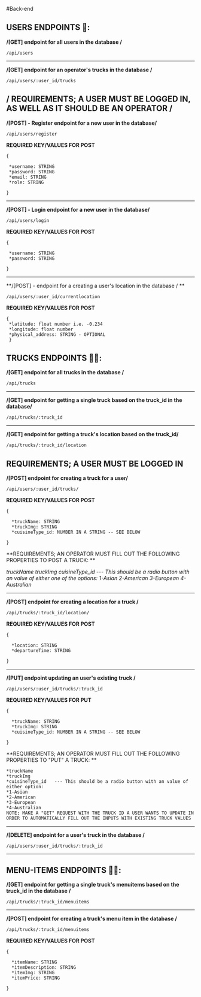 #Back-end

## USERS ENDPOINTS 👤:

**/[GET] endpoint for all users in the database /**
```
/api/users
```
----------------------------------------------------------------
**/[GET] endpoint for an operator's trucks in the database /**
```
/api/users/:user_id/trucks
```

**/ REQUIREMENTS; A USER MUST BE LOGGED IN, AS WELL AS IT SHOULD BE AN OPERATOR /**
----------------------------------------------------------------
**/[POST] - Register endpoint for a new user in the database/**
```
/api/users/register
```

**REQUIRED KEY/VALUES FOR POST**
```
{

 *username: STRING
 *password: STRING
 *email: STRING
 *role: STRING
 
}
```
----------------------------------------------------------------
**/[POST] - Login endpoint for a new user in the database/**
```
/api/users/login
```
**REQUIRED KEY/VALUES FOR POST**
```
{

 *username: STRING
 *password: STRING
 
}
 ```
----------------------------------------------------------------
**/[POST] - endpoint for a creating a user's location in the database / **
```
/api/users/:user_id/currentlocation
```


**REQUIRED KEY/VALUES FOR POST**
```
{ 
 *latitude: float number i.e. -0.234
 *longitude: float number
 *physical_address: STRING - OPTIONAL
 }
```


## TRUCKS ENDPOINTS 🚎🚌:

**/[GET] endpoint for all trucks in the database /**
```
/api/trucks
```
----------------------------------------------------------------
**/[GET] endpoint for getting a single truck based on the truck_id in the database/**
```
/api/trucks/:truck_id
```
----------------------------------------------------------------
**/[GET] endpoint for getting a truck's location based on the truck_id/**
```
/api/trucks/:truck_id/location
```

**REQUIREMENTS; A USER MUST BE LOGGED IN**
----------------------------------------------------------------
**/[POST] endpoint for creating a truck for a user/**
```
/api/users/:user_id/trucks/
```
**REQUIRED KEY/VALUES FOR POST**
```
{

  *truckName: STRING
  *truckImg: STRING
  *cuisineType_id: NUMBER IN A STRING -- SEE BELOW
  
}
```
**REQUIREMENTS; AN OPERATOR MUST FILL OUT THE FOLLOWING PROPERTIES TO POST A TRUCK: **

*truckName*
*truckImg*
*cuisineType_id   --- This should be a radio button with an value of either one of the options:*
*1-Asian*
*2-American*
*3-European*
*4-Australian*

----------------------------------------------------------------
**/[POST] endpoint for creating a location for a truck /**
```
/api/trucks/:truck_id/location/
```
**REQUIRED KEY/VALUES FOR POST**
```
{

  *location: STRING
  *departureTime: STRING
  
}
```
----------------------------------------------------------------
**/[PUT] endpoint updating an user's existing truck /**
```
/api/users/:user_id/trucks/:truck_id
```
**REQUIRED KEY/VALUES FOR PUT**
```
{

  *truckName: STRING
  *truckImg: STRING
  *cuisineType_id: NUMBER IN A STRING -- SEE BELOW
  
}
```

**REQUIREMENTS; AN OPERATOR MUST FILL OUT THE FOLLOWING PROPERTIES TO "PUT" A TRUCK: **
```
*truckName
*truckImg
*cuisineType_id   --- This should be a radio button with an value of either option:
*1-Asian
*2-American
*3-European
*4-Australian
NOTE; MAKE A "GET" REQUEST WITH THE TRUCK ID A USER WANTS TO UPDATE IN ORDER TO AUTOMATICALLY FILL OUT THE INPUTS WITH EXISTING TRUCK VALUES
```
----------------------------------------------------------------
**/[DELETE] endpoint for a user's truck in the database /**
```
/api/users/:user_id/trucks/:truck_id
```
----------------------------------------------------------------
## MENU-ITEMS ENDPOINTS 🚎🚌:

**/[GET] endpoint for getting a single truck's menuitems based on the truck_id in the database /**
```
/api/trucks/:truck_id/menuitems
```
----------------------------------------------------------------
**/[POST] endpoint for creating a truck's menu item in the database /**
```
/api/trucks/:truck_id/menuitems
```
**REQUIRED KEY/VALUES FOR POST**
```
{

  *itemName: STRING
  *itemDescription: STRING
  *itemImg: STRING
  *itemPrice: STRING
  
}

